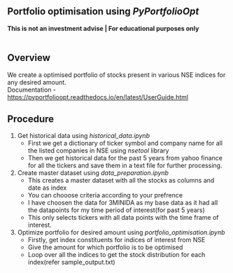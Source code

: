 ## Portfolio optimisation using *PyPortfolioOpt*
**This is not an investment advise | For educational purposes only** <br/>
<br>

## Overview
We create a optimised portfolio of stocks present in various NSE indices for any desired amount.\
Documentation - https://pyportfolioopt.readthedocs.io/en/latest/UserGuide.html 

## Procedure
1. Get historical data using *historical_data.ipynb*
    * First we get a dictionary of ticker symbol and company name for all the listed companies in NSE using *nsetool* library
    * Then we get historical data for the past 5 years from yahoo finance for all the tickers and save them in a text file for further processing.
3. Create master dataset using *data_preparation.ipynb*
    * This creates a master dataset with all the stocks as columns and date as index
    * You can chooose criteria according to your prefrence
    * I have choosen the data for 3MINIDA as my base data as it had all the datapoints for my time period of interest(for past 5 years)
    * This only selects tickers with all data points with the time frame of interest.
5. Optimize portfolio for desired amount using *portfolio_optimisation.ipynb*
    * Firstly, get index constituents for indices of interest from NSE 
    * Give the amount for which portfolio is to be optimised
    * Loop over all the indices to get the stock distribution for each index(refer sample_output.txt)
